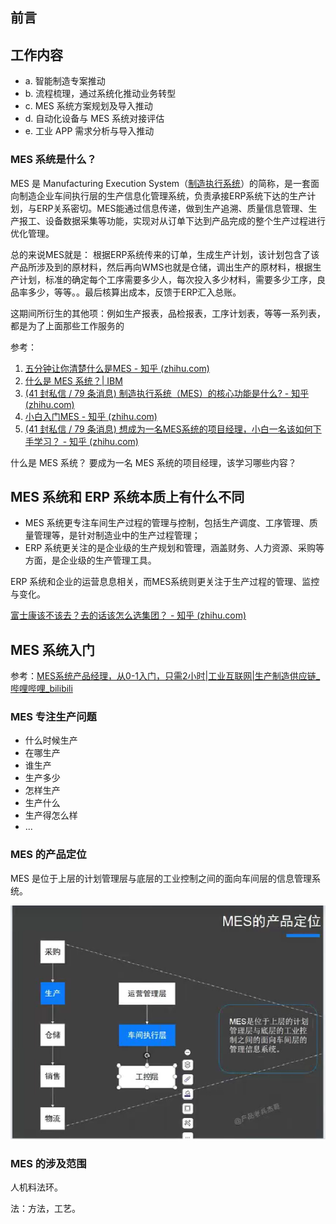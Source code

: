 ## 前言



## 工作内容

- a. 智能制造专案推动
- b. 流程梳理，通过系统化推动业务转型 
- c. MES 系统方案规划及导入推动 
- d. 自动化设备与 MES 系统对接评估 
- e. 工业 APP 需求分析与导入推动

### MES 系统是什么？

MES 是 Manufacturing Execution System（[制造执行系统](https://www.zhihu.com/search?q=%E5%88%B6%E9%80%A0%E6%89%A7%E8%A1%8C%E7%B3%BB%E7%BB%9F&search_source=Entity&hybrid_search_source=Entity&hybrid_search_extra=%7B%22sourceType%22%3A%22answer%22%2C%22sourceId%22%3A3317766699%7D)）的简称，是一套面向制造企业车间执行层的生产信息化管理系统，负责承接ERP系统下达的生产计划，与ERP关系密切。MES能通过信息传递，做到生产追溯、质量信息管理、生产报工、设备数据采集等功能，实现对从订单下达到产品完成的整个生产过程进行优化管理。

总的来说MES就是： 根据ERP系统传来的订单，生成生产计划，该计划包含了该产品所涉及到的原材料，然后再向WMS也就是仓储，调出生产的原材料，根据生产计划，标准的确定每个工序需要多少人，每次投入多少材料，需要多少工序，良品率多少，等等。。最后核算出成本，反馈于ERP汇入总账。

这期间所衍生的其他项：例如生产报表，品检报表，工序计划表，等等一系列表，都是为了上面那些工作服务的

  参考：
  
1. [五分钟让你清楚什么是MES - 知乎 (zhihu.com)](https://zhuanlan.zhihu.com/p/84475833)
2. [什么是 MES 系统？| IBM](https://www.ibm.com/cn-zh/topics/mes-system)
3. [(41 封私信 / 79 条消息) 制造执行系统（MES）的核心功能是什么? - 知乎 (zhihu.com)](https://www.zhihu.com/question/19755470)
4. [小白入门MES - 知乎 (zhihu.com)](https://zhuanlan.zhihu.com/p/408450525)
5. [(41 封私信 / 79 条消息) 想成为一名MES系统的项目经理，小白一名该如何下手学习？ - 知乎 (zhihu.com)](https://www.zhihu.com/question/46780908)

什么是 MES 系统？
要成为一名 MES 系统的项目经理，该学习哪些内容？


## MES 系统和 ERP 系统本质上有什么不同

- MES 系统更专注车间生产过程的管理与控制，包括生产调度、工序管理、质量管理等，是针对制造业中的生产过程管理；
- ERP 系统更关注的是企业级的生产规划和管理，涵盖财务、人力资源、采购等方面，是企业级的生产管理工具。

ERP 系统和企业的运营息息相关，而MES系统则更关注于生产过程的管理、监控与变化。

[富士康该不该去？去的话该怎么选集团？ - 知乎 (zhihu.com)](https://zhuanlan.zhihu.com/p/487323141)

## MES 系统入门

参考：[MES系统产品经理，从0-1入门，只需2小时|工业互联网|生产制造供应链_哔哩哔哩_bilibili](https://www.bilibili.com/video/BV1FC4y1X7ac/?spm_id_from=333.337.search-card.all.click&vd_source=081641abeed94aff322f0473e2c1773d)

### MES 专注生产问题

- 什么时候生产
- 在哪生产
- 谁生产
- 生产多少
- 怎样生产
- 生产什么
- 生产得怎么样
- ...

### MES 的产品定位

MES 是位于上层的计划管理层与底层的工业控制之间的面向车间层的信息管理系统。

![](./images/MES_00.png)

### MES 的涉及范围

人机料法环。

法：方法，工艺。